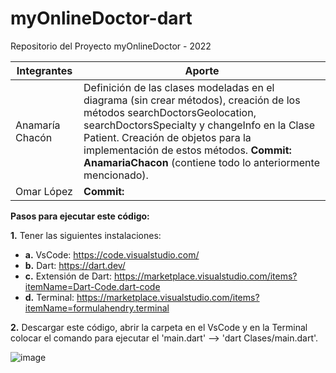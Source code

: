 # myOnlineDoctor-dart
Repositorio del Proyecto myOnlineDoctor - 2022

| Integrantes | Aporte |
| --- | --- |
| Anamaría Chacón | Definición de las clases modeladas en el diagrama (sin crear métodos), creación de los métodos searchDoctorsGeolocation, searchDoctorsSpecialty y changeInfo en la Clase Patient. Creación de objetos para la implementación de estos métodos. **Commit: AnamariaChacon** (contiene todo lo anteriormente mencionado).|
| Omar López | **Commit:** |


**Pasos para ejecutar este código:**

**1.** Tener las siguientes instalaciones:
- **a.** VsCode: https://code.visualstudio.com/
- **b.** Dart: https://dart.dev/
- **c.** Extensión de Dart: https://marketplace.visualstudio.com/items?itemName=Dart-Code.dart-code
- **d.** Terminal: https://marketplace.visualstudio.com/items?itemName=formulahendry.terminal

**2.** Descargar este código, abrir la carpeta en el VsCode y en la Terminal colocar el comando para ejecutar el 'main.dart' --> 'dart Clases/main.dart'.

![image](https://user-images.githubusercontent.com/50221238/168647616-a8a01f69-2d60-4abd-be2e-2fdec5b30fb9.png)
